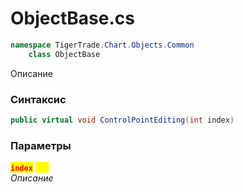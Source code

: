 
# ObjectBase.cs
```csharp
namespace TigerTrade.Chart.Objects.Common  
    class ObjectBase
```

Описание

### Синтаксис
```csharp
public virtual void ControlPointEditing(int index)
```

### Параметры  
<mark style="color:red;">**`index`**</mark> <mark style="color:yellow;">`int`</mark>  
 *Описание*  
  

                    
                    